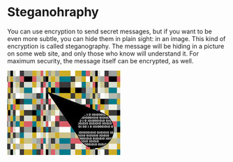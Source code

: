 # Steganohraphy

You can use encryption to send secret messages, but if you want to be even more subtle, you can hide them in plain sight: in an image.
This kind of encryption is called steganography.
The message will be hiding in a picture on some web site, and only those who know will understand it. 
For maximum security, the message itself can be encrypted, as well.

![alt text](https://github.com/levente-murgas/Steganography/blob/master/download.jpg?raw=true)
